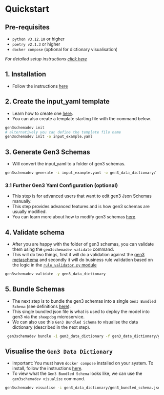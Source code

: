 # Quickstart

## Pre-requisites
- `python v3.12.10` or higher
- `poetry v2.1.3` or higher
- `docker compose` (optional for dictionary visualisation)

*For detailed setup instructions [click here](../../docs/setup.md)*

## 1. Installation
- Follow the instructions [here](../../docs/setup.md)

## 2. Create the input_yaml template
- Learn how to create one [here](first_dictionary.md).
- You can also create a template starting file with the command below.
```bash
gen3schemadev init
# alternatively you can define the template file name
gen3schemadev init -o input_example.yaml
```

## 3. Generate Gen3 Schemas
- Will convert the input_yaml to a folder of gen3 schemas.
```bash
gen3schemadev generate -i input_example.yaml -o gen3_data_dictionary/
```

### 3.1 Further Gen3 Yaml Configuration (optional)
- This step is for advanced users that want to edit gen3 Json Schemas manually.
- This step provides advanced features and is how gen3 schemas are usually modified.
- You can learn more about how to modify gen3 schemas [here](../gen3_data_modelling/dictionary_structure.md).


## 4. Validate schema
- After you are happy with the folder of gen3 schemas, you can validate them using the `gen3schemadev validate` command.
- This will do two things, first it will do a validation against the [gen3 metaschema](../../src/gen3schemadev/schema/schema_templates/gen3_metaschema.yaml) and secondly it will do business rule validation based on the logic in the [`rule_validator.py` module](../../src/gen3schemadev/validators/rule_validator.py) 
```bash
gen3schemadev validate -y gen3_data_dictionary
```

## 5. Bundle Schemas
- The next step is to bundle the gen3 schemas into a single `Gen3 Bundled Schema` (see definitions [here](../gen3_data_modelling/dictionary_structure.md)).
- This single bundled json file is what is used to deploy the model into gen3 via the `sheepdog` microservice. 
- We can also use this `Gen3 Bundled Schema` to visualise the data dictionary (described in the next step).
```bash
 gen3schemadev bundle -i gen3_data_dictionary -f gen3_data_dictionary/gen3_bundled_schema.json
```


## Visualise the `Gen3 Data Dictionary`
- Important: You must have `docker compose` installed on your system. To install, follow the instructions [here](https://docs.docker.com/compose/install/).
- To view what the `Gen3 Bundled Schema` looks like, we can use the `gen3schemadev visualize` command.
```bash
gen3schemadev visualise -i gen3_data_dictionary/gen3_bundled_schema.json
```


